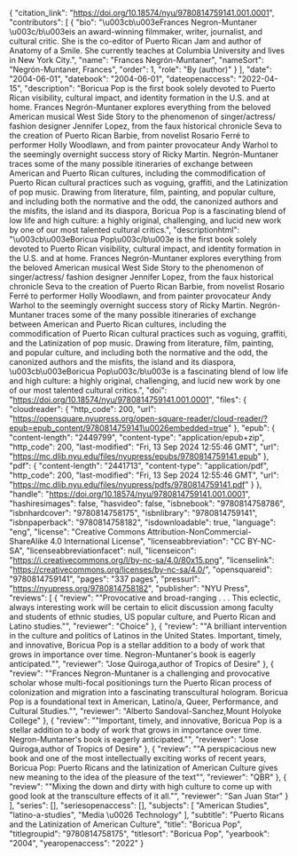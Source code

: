 {
   "citation_link": "https://doi.org/10.18574/nyu/9780814759141.001.0001",
   "contributors": [
     {
       "bio": "\u003cb\u003eFrances Negron-Muntaner \u003c/b\u003eis an award-winning filmmaker, writer, journalist, and cultural critic. She is the co-editor of Puerto Rican Jam and author of Anatomy of a Smile. She currently teaches at Columbia University and lives in New York City.",
       "name": "Frances Negrón-Muntaner",
       "nameSort": "Negrón-Muntaner, Frances",
       "order": 1,
       "role": "By (author)"
     }
   ],
   "date": "2004-06-01",
   "datebook": "2004-06-01",
   "dateopenaccess": "2022-04-15",
   "description": "Boricua Pop is the first book solely devoted to Puerto Rican visibility, cultural impact, and identity formation in the U.S. and at home. Frances Negrón-Muntaner explores everything from the beloved American musical West Side Story to the phenomenon of singer/actress/ fashion designer Jennifer Lopez, from the faux historical chronicle Seva to the creation of Puerto Rican Barbie, from novelist Rosario Ferré to performer Holly Woodlawn, and from painter provocateur Andy Warhol to the seemingly overnight success story of Ricky Martin. Negrón-Muntaner traces some of the many possible itineraries of exchange between American and Puerto Rican cultures, including the commodification of Puerto Rican cultural practices such as voguing, graffiti, and the Latinization of pop music. Drawing from literature, film, painting, and popular culture, and including both the normative and the odd, the canonized authors and the misfits, the island and its diaspora, Boricua Pop is a fascinating blend of low life and high culture: a highly original, challenging, and lucid new work by one of our most talented cultural critics.",
   "descriptionhtml": "\u003cb\u003eBoricua Pop\u003c/b\u003e is the first book solely devoted to Puerto Rican visibility, cultural impact, and identity formation in the U.S. and at home. Frances Negrón-Muntaner explores everything from the beloved American musical West Side Story to the phenomenon of singer/actress/ fashion designer Jennifer Lopez, from the faux historical chronicle Seva to the creation of Puerto Rican Barbie, from novelist Rosario Ferré to performer Holly Woodlawn, and from painter provocateur Andy Warhol to the seemingly overnight success story of Ricky Martin. Negrón-Muntaner traces some of the many possible itineraries of exchange between American and Puerto Rican cultures, including the commodification of Puerto Rican cultural practices such as voguing, graffiti, and the Latinization of pop music. Drawing from literature, film, painting, and popular culture, and including both the normative and the odd, the canonized authors and the misfits, the island and its diaspora, \u003cb\u003eBoricua Pop\u003c/b\u003e is a fascinating blend of low life and high culture: a highly original, challenging, and lucid new work by one of our most talented cultural critics.",
   "doi": "https://doi.org/10.18574/nyu/9780814759141.001.0001",
   "files": {
     "cloudreader": {
       "http_code": 200,
       "url": "https://opensquare.nyupress.org/open-square-reader/cloud-reader/?epub=epub_content/9780814759141\u0026embedded=true"
     },
     "epub": {
       "content-length": "2449799",
       "content-type": "application/epub+zip",
       "http_code": 200,
       "last-modified": "Fri, 13 Sep 2024 12:55:46 GMT",
       "url": "https://mc.dlib.nyu.edu/files/nyupress/epubs/9780814759141.epub"
     },
     "pdf": {
       "content-length": "2441713",
       "content-type": "application/pdf",
       "http_code": 200,
       "last-modified": "Fri, 13 Sep 2024 12:55:46 GMT",
       "url": "https://mc.dlib.nyu.edu/files/nyupress/pdfs/9780814759141.pdf"
     }
   },
   "handle": "https://doi.org/10.18574/nyu/9780814759141.001.0001",
   "hashiresimages": false,
   "hasvideo": false,
   "isbnebook": "9780814758786",
   "isbnhardcover": "9780814758175",
   "isbnlibrary": "9780814759141",
   "isbnpaperback": "9780814758182",
   "isdownloadable": true,
   "language": "eng",
   "license": "Creative Commons Attribution-NonCommercial-ShareAlike 4.0 International License",
   "licenseabbreviation": "CC BY-NC-SA",
   "licenseabbreviationfacet": null,
   "licenseicon": "https://i.creativecommons.org/l/by-nc-sa/4.0/80x15.png",
   "licenselink": "https://creativecommons.org/licenses/by-nc-sa/4.0/",
   "opensquareid": "9780814759141",
   "pages": "337 pages",
   "pressurl": "https://nyupress.org/9780814758182",
   "publisher": "NYU Press",
   "reviews": [
     {
       "review": "\"Provocative and broad-ranging . . . This eclectic, always interesting work will be certain to elicit discussion among faculty and students of ethnic studies, US popular culture, and Puerto Rican and Latino studies.\"",
       "reviewer": "Choice"
     },
     {
       "review": "\"A brilliant intervention in the culture and politics of Latinos in the United States. Important, timely, and innovative, Boricua Pop is a stellar addition to a body of work that grows in importance over time. Negron-Muntaner's book is eagerly anticipated.\"",
       "reviewer": "Jose Quiroga,author of Tropics of Desire"
     },
     {
       "review": "\"Frances Negron-Muntaner is a challenging and provocative scholar whose multi-focal positionings turn the Puerto Rican process of colonization and migration into a fascinating transcultural hologram. Boricua Pop is a foundational text in American, Latino/a, Queer, Performance, and Cultural Studies.\"",
       "reviewer": "Alberto Sandoval-Sanchez,Mount Holyoke College"
     },
     {
       "review": "\"Important, timely, and innovative, Boricua Pop is a stellar addition to a body of work that grows in importance over time. Negron-Muntaner's book is eagerly anticipated.\"",
       "reviewer": "Jose Quiroga,author of Tropics of Desire"
     },
     {
       "review": "\"A perspicacious new book and one of the most intellectually exciting works of recent years, Boricua Pop: Puerto Ricans and the latinization of American Culture gives new meaning to the idea of the pleasure of the text\"",
       "reviewer": "QBR"
     },
     {
       "review": "\"Mixing the down and dirty with high culture to come up with good look at the transculture effects of it all.\"",
       "reviewer": "San Juan Star"
     }
   ],
   "series": [],
   "seriesopenaccess": [],
   "subjects": [
     "American Studies",
     "latino-a-studies",
     "Media \u0026 Technology"
   ],
   "subtitle": "Puerto Ricans and the Latinization of American Culture",
   "title": "Boricua Pop",
   "titlegroupid": "9780814758175",
   "titlesort": "Boricua Pop",
   "yearbook": "2004",
   "yearopenaccess": "2022"
 }
